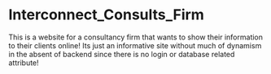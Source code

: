 # Interconnect_Consults_Firm
This is a website for a consultancy firm that wants to show their information to their clients online!
Its just an informative site without much of dynamism in the absent of backend since there is no login or database related attribute!
